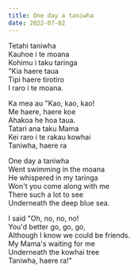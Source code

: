 ```yaml
---
title: One day a taniwha  
date: 2022-07-02
---
```


Tetahi taniwha  
Kauhoe i te moana  
Kohimu i taku taringa  
"Kia haere taua  
Tipi haere tirotiro  
I raro i te moana.  

Ka mea au "Kao, kao, kao!  
Me haere, haere koe  
Ahakoa he hoa taua.  
Tatari ana taku Mama  
Kei raro i te rakau kowhai  
Taniwha, haere ra 

One day a taniwha  
Went swimming in the moana  
He whispered in my taringa  
Won't you come along with me   
There such a lot to see  
Underneath the deep blue sea.

I said "Oh, no, no, no!  
You'd better go, go, go,  
Although I know we could be friends.  
My Mama's waiting for me  
Underneath the kowhai tree  
Taniwha, haere ra!"  

